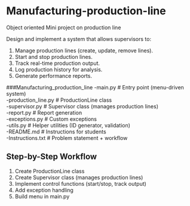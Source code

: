 # Manufacturing-production-line
Object oriented Mini project on production line

Design and implement a system that allows supervisors to:
1. Manage production lines (create, update, remove lines).
2. Start and stop production lines.
3. Track real-time production output.
4. Log production history for analysis.
5. Generate performance reports.

###Manufacturing_production_line
-main.py              # Entry point (menu-driven system)</br>
-production_line.py   # ProductionLine class</br>
-supervisor.py        # Supervisor class (manages production lines)</br>
-report.py            # Report generation</br>
-exceptions.py        # Custom exceptions</br>
-utils.py             # Helper utilities (ID generator, validation)</br>
-README.md            # Instructions for students</br>
-Instructions.txt     # Problem statement + workflow</br>

## Step-by-Step Workflow
1. Create ProductionLine class
2. Create Supervisor class (manages production lines)
3. Implement control functions (start/stop, track output)
4. Add exception handling
5. Build menu in main.py
